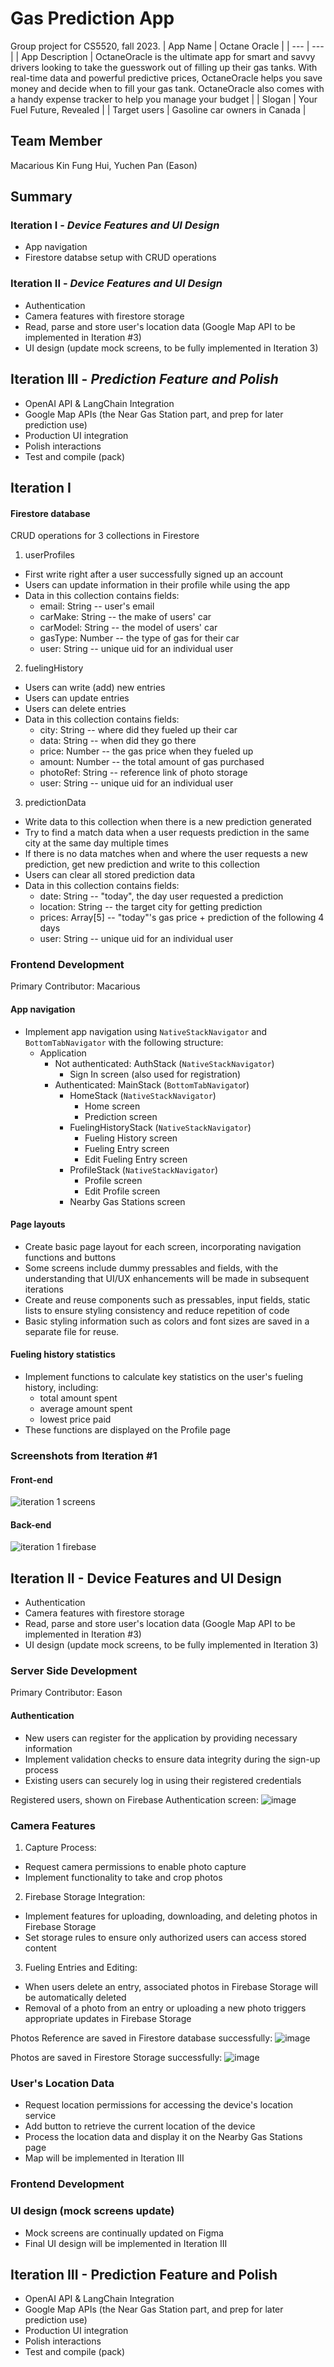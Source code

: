 # Gas Prediction App

Group project for CS5520, fall 2023.
| App Name | Octane Oracle |
| --- | --- |
| App Description | OctaneOracle is the ultimate app for smart and savvy drivers looking to take the guesswork out of filling up their gas tanks. With real-time data and powerful predictive prices, OctaneOracle helps you save money and decide when to fill your gas tank. OctaneOracle also comes with a handy expense tracker to help you manage your budget |
| Slogan | Your Fuel Future, Revealed |
| Target users | Gasoline car owners in Canada |

## Team Member
Macarious Kin Fung Hui, Yuchen Pan (Eason)

## Summary
### Iteration I - *Device Features and UI Design*
- App navigation
- Firestore databse setup with CRUD operations

### Iteration II - *Device Features and UI Design*
- Authentication
- Camera features with firestore storage
- Read, parse and store user's location data (Google Map API to be implemented in Iteration #3)
- UI design (update mock screens, to be fully implemented in Iteration 3)

## Iteration III - *Prediction Feature and Polish*
- OpenAI API & LangChain Integration
- Google Map APIs (the Near Gas Station part, and prep for later prediction use)
- Production UI integration
- Polish interactions 
- Test and compile (pack)
  
## Iteration I

#### Firestore database
CRUD operations for 3 collections in Firestore
1. userProfiles 
- First write right after a user successfully signed up an account
- Users can update information in their profile while using the app
- Data in this collection contains fields:
    - email: String -- user's email
    - carMake: String -- the make of users' car
    - carModel: String -- the model of users' car
    - gasType: Number -- the type of gas for their car
    - user: String -- unique uid for an individual user

2. fuelingHistory
- Users can write (add) new entries
- Users can update entries
- Users can delete entries
- Data in this collection contains fields:
    - city: String -- where did they fueled up their car
    - data: String -- when did they go there
    - price: Number -- the gas price when they fueled up
    - amount: Number -- the total amount of gas purchased
    - photoRef: String -- reference link of photo storage
    - user: String -- unique uid for an individual user

3. predictionData
- Write data to this collection when there is a new prediction generated
- Try to find a match data when a user requests prediction in the same city at the same day multiple times
- If there is no data matches when and where the user requests a new prediction, get new prediction and write to this collection
- Users can clear all stored prediction data
- Data in this collection contains fields:
    - date: String -- "today", the day user requested a prediction
    - location: String -- the target city for getting prediction
    - prices: Array[5] -- "today"'s gas price + prediction of the following 4 days
    - user: String -- unique uid for an individual user

### Frontend Development
Primary Contributor: Macarious

#### App navigation
- Implement app navigation using `NativeStackNavigator` and `BottomTabNavigator` with the following structure:
    - Application
      - Not authenticated: AuthStack (`NativeStackNavigator`)
        - Sign In screen (also used for registration)
      - Authenticated: MainStack (`BottomTabNavigato`r)
        - HomeStack (`NativeStackNavigator`)
          - Home screen
          - Prediction screen
        - FuelingHistoryStack (`NativeStackNavigator`)
          - Fueling History screen
          - Fueling Entry screen
          - Edit Fueling Entry screen
        - ProfileStack (`NativeStackNavigator`)
          - Profile screen
          - Edit Profile screen
        - Nearby Gas Stations screen

#### Page layouts
  - Create basic page layout for each screen, incorporating navigation functions and buttons
  - Some screens include dummy pressables and fields, with the understanding that UI/UX enhancements will be made in subsequent iterations
  - Create and reuse components such as pressables, input fields, static lists to ensure styling consistency and reduce repetition of code
  - Basic styling information such as colors and font sizes are saved in a separate file for reuse.
 
#### Fueling history statistics
  - Implement functions to calculate key statistics on the user's fueling history, including:
      - total amount spent
      - average amount spent
      - lowest price paid
  - These functions are displayed on the Profile page

### Screenshots from Iteration #1
#### Front-end
![iteration 1 screens](/ReadMeRes/Iteration_1_screens.png)

#### Back-end
![iteration 1 firebase](/ReadMeRes/Iteration_1_firebase.png)

## Iteration II - Device Features and UI Design
- Authentication
- Camera features with firestore storage
- Read, parse and store user's location data (Google Map API to be implemented in Iteration #3)
- UI design (update mock screens, to be fully implemented in Iteration 3)

### Server Side Development
Primary Contributor: Eason

#### Authentication
- New users can register for the application by providing necessary information
- Implement validation checks to ensure data integrity during the sign-up process
- Existing users can securely log in using their registered credentials

Registered users, shown on Firebase Authentication screen:
![image](https://github.com/eason-pan-ep/gas-prediction-app/assets/63441014/5ae3a6f1-3162-4f70-82d4-62e6d2f35fc7)

### Camera Features
1. Capture Process:
- Request camera permissions to enable photo capture
- Implement functionality to take and crop photos
2. Firebase Storage Integration:
- Implement features for uploading, downloading, and deleting photos in Firebase Storage
- Set storage rules to ensure only authorized users can access stored content
3. Fueling Entries and Editing:
- When users delete an entry, associated photos in Firebase Storage will be automatically deleted
- Removal of a photo from an entry or uploading a new photo triggers appropriate updates in Firebase Storage

Photos Reference are saved in Firestore database successfully:
![image](https://github.com/eason-pan-ep/gas-prediction-app/assets/63441014/1f3d9ece-1942-40a4-bc8c-4c40b81a5c9b)

Photos are saved in Firestore Storage successfully:
![image](https://github.com/eason-pan-ep/gas-prediction-app/assets/63441014/595320e2-f603-4efd-85f0-f491367f85c2)

### User's Location Data
- Request location permissions for accessing the device's location service
- Add button to retrieve the current location of the device
- Process the location data and display it on the Nearby Gas Stations page
- Map will be implemented in Iteration III

### Frontend Development

### UI design (mock screens update)
- Mock screens are continually updated on Figma
- Final UI design will be implemented in Iteration III

## Iteration III - Prediction Feature and Polish
- OpenAI API & LangChain Integration
- Google Map APIs (the Near Gas Station part, and prep for later prediction use)
- Production UI integration
- Polish interactions 
- Test and compile (pack)
